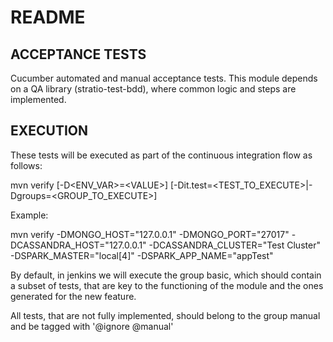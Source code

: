 # README

## ACCEPTANCE TESTS

Cucumber automated and manual acceptance tests.
This module depends on a QA library (stratio-test-bdd), where common logic and steps are implemented.

## EXECUTION

These tests will be executed as part of the continuous integration flow as follows:

mvn verify [-D\<ENV_VAR>=\<VALUE>] [-Dit.test=\<TEST_TO_EXECUTE>|-Dgroups=\<GROUP_TO_EXECUTE>]

Example:

mvn verify -DMONGO_HOST="127.0.0.1" -DMONGO_PORT="27017" -DCASSANDRA_HOST="127.0.0.1" -DCASSANDRA_CLUSTER="Test 
Cluster" -DSPARK_MASTER="local[4]" -DSPARK_APP_NAME="appTest"


By default, in jenkins we will execute the group basic, which should contain a subset of tests, that are key to the functioning of the module and the ones generated for the new feature.

All tests, that are not fully implemented, should belong to the group manual and be tagged with '@ignore @manual'